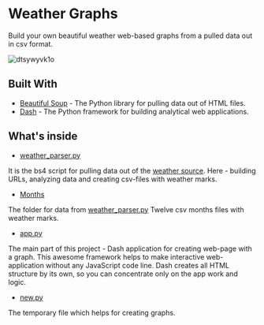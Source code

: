 # Weather Graphs
Build your own beautiful weather web-based graphs from a pulled data out in csv format. 

![dtsywyvk1o](https://user-images.githubusercontent.com/32354154/36121881-9ed00a34-1058-11e8-9688-633156692c15.gif)

## Built With

* [Beautiful Soup](https://www.crummy.com/software/BeautifulSoup/bs4/doc/) - The Python library for pulling data out of HTML files.
* [Dash](https://plot.ly/products/dash/) - The Python framework for building analytical web applications.

## What's inside

* [weather_parser.py](https://github.com/kissChriss/weather_graph/blob/master/weather_parser.py) 

It is the bs4 script for pulling data out of the [weather source](https://www.gismeteo.ru/weather-sankt-peterburg-4079/). 
Here - building URLs, analyzing data and creating csv-files with weather marks.

* [Months](https://github.com/kissChriss/weather_graph/tree/master/Months) 

The folder for data from [weather_parser.py](https://github.com/kissChriss/weather_graph/blob/master/weather_parser.py) 
Twelve csv months files with weather marks.

* [app.py](https://github.com/kissChriss/weather_graph/blob/master/app.py) 

The main part of this project - Dash application for creating web-page with a graph. This awesome framework helps to make interactive web-application without any JavaScript code line. Dash creates all HTML structure by its own, so you can concentrate only on the app work and logic.
 
* [new.py](https://github.com/kissChriss/weather_graph/blob/master/new.csv)  

The temporary file which helps for creating graphs.
